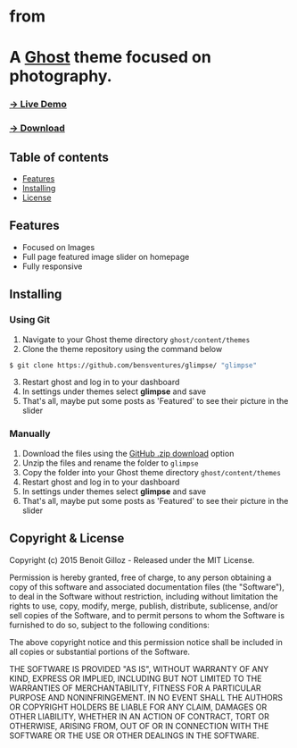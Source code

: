 # from

# A [Ghost](https://ghost.org/) theme focused on photography.

### [→ Live Demo](http://glimpse.bensventur.es/)
### [→ Download](https://github.com/bensventures/glimpse/archive/master.zip)

## Table of contents

* [Features](#features)
* [Installing](#installing)
* [License](#license)

## Features

* Focused on Images
* Full page featured image slider on homepage
* Fully responsive

## Installing

### Using Git
1. Navigate to your Ghost theme directory `ghost/content/themes`
2. Clone the theme repository using the command below
```sh
$ git clone https://github.com/bensventures/glimpse/ "glimpse"
```
3. Restart ghost and log in to your dashboard
4. In settings under themes select **glimpse** and save
5. That's all, maybe put some posts as 'Featured' to see their picture in the slider


### Manually
1. Download the files using the [GitHub .zip download](https://github.com/bensventures/glimpse/archive/master.zip) option
2. Unzip the files and rename the folder to `glimpse`
4. Copy the folder into your Ghost theme directory `ghost/content/themes`
5. Restart ghost and log in to your dashboard
6. In settings under themes select **glimpse** and save
5. That's all, maybe put some posts as 'Featured' to see their picture in the slider

## Copyright & License

Copyright (c) 2015 Benoit Gilloz - Released under the MIT License.

Permission is hereby granted, free of charge, to any person obtaining a copy of this software and associated documentation files (the "Software"), to deal in the Software without restriction, including without limitation the rights to use, copy, modify, merge, publish, distribute, sublicense, and/or sell copies of the Software, and to permit persons to whom the Software is furnished to do so, subject to the following conditions:

The above copyright notice and this permission notice shall be included in all copies or substantial portions of the Software.

THE SOFTWARE IS PROVIDED "AS IS", WITHOUT WARRANTY OF ANY KIND, EXPRESS OR IMPLIED, INCLUDING BUT NOT LIMITED TO THE WARRANTIES OF MERCHANTABILITY, FITNESS FOR A PARTICULAR PURPOSE AND
NONINFRINGEMENT. IN NO EVENT SHALL THE AUTHORS OR COPYRIGHT HOLDERS BE LIABLE FOR ANY CLAIM, DAMAGES OR OTHER LIABILITY, WHETHER IN AN ACTION OF CONTRACT, TORT OR OTHERWISE, ARISING FROM, OUT OF OR IN CONNECTION WITH THE SOFTWARE OR THE USE OR OTHER DEALINGS IN THE SOFTWARE.
